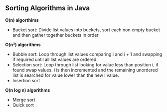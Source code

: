 <h2>Sorting Algorithms in Java</h2>
<strong>O(n) algorthims</strong>
<ul>
  <li>Bucket sort: Divide list values into buckets, sort each non empty bucket and then gather together buckets in order</li>
</ul>
<strong>O(n&#178;) algorithms</strong>
<ul>
  <li>Bubble sort: Loop through list values comparing i and i + 1 and swapping if required until all list values are ordered</li>
  <li>Selection sort: Loop through list looking for value less than position i, if found swap values. i is then incremented and the remaining unordered list is searched for value lower than the new i value.</li>
  <li>Insertion sort</li>
</ul>
<strong>O(n log n) algorithms</strong>
<ul>
  <li>Merge sort</li>
  <li>Quick sort</li>
</ul>
